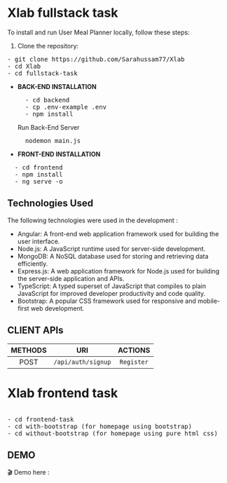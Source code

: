 # Xlab fullstack task

To install and run User Meal Planner locally, follow these steps:

1. Clone the repository:
<pre>
- git clone https://github.com/Sarahussam77/Xlab
- cd Xlab 
- cd fullstack-task
</pre>
- **BACK-END INSTALLATION**
  <pre>
    - cd backend
    - cp .env-example .env
    - npm install
  </pre>
  Run Back-End Server
  <pre>
    nodemon main.js
  </pre>
- **FRONT-END INSTALLATION**
<pre>
  - cd frontend
  - npm install
  - ng serve -o
</pre>
## Technologies Used

The following technologies were used in the development :

- Angular: A front-end web application framework used for building the user interface.
- Node.js: A JavaScript runtime used for server-side development.
- MongoDB: A NoSQL database used for storing and retrieving data efficiently.
- Express.js: A web application framework for Node.js used for building the server-side application and APIs.
- TypeScript: A typed superset of JavaScript that compiles to plain JavaScript for improved developer productivity and code quality.
- Bootstrap: A popular CSS framework used for responsive and mobile-first web development.

## CLIENT APIs
<div align="center" style="width:100%">
    
|  METHODS      |         URI              | ACTIONS | 
| :---:         |         :---:            | :---: |   
| POST          | `/api/auth/signup`          | `Register` |  
</div> 

# Xlab frontend task
<pre>

- cd frontend-task
- cd with-bootstrap (for homepage using bootstrap)
- cd without-bootstrap (for homepage using pure html css)
</pre>

## DEMO
🎬
Demo here :
<a href="./demo.mp3">
 
</a>